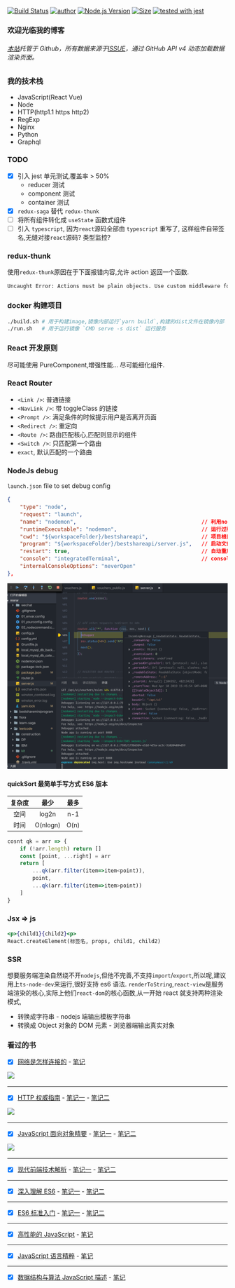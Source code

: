 [![Build Status](https://travis-ci.org/pengliheng/pengliheng.github.io.svg?branch=master)](https://travis-ci.org/pengliheng/pengliheng.github.io)
[![author](https://img.shields.io/badge/author-peng-blue.svg)](https://github.com/pengliheng/pengliheng.github.io)
[![Node.js Version](https://img.shields.io/badge/node.js-8.7.0-blue.svg)](http://nodejs.org/download)
[![Size](https://github-size-badge.herokuapp.com/pengliheng/pengliheng.github.io.svg)](https://github.com/pengliheng/pengliheng.github.io)
[![tested with jest](https://img.shields.io/badge/tested_with-jest-99424f.svg)](https://github.com/pengliheng/pengliheng.github.io)

### 欢迎光临我的博客

###### [本站](https://pipk.top)托管于 Github，所有数据来源于[ISSUE](https://github.com/pengliheng/pengliheng.github.io/issues)，通过 GitHub API v4 动态加载数据渲染页面。

### 我的技术栈

- JavaScript(React Vue)
- Node
- HTTP(http1.1 https http2)
- RegExp
- Nginx
- Python
- Graphql

### TODO

- [x] 引入 jest 单元测试,覆盖率 > 50%
  - reducer 测试
  - component 测试
  - container 测试
- [x] `redux-saga` 替代 `redux-thunk`
- [ ] 将所有组件转化成 `useState` 函数式组件
- [ ] 引入 `typescript`, 因为`react`源码全部由 `typescript` 重写了, 这样组件自带签名,无缝对接`react`源码? 类型监控<any>?

### redux-thunk

使用`redux-thunk`原因在于下面报错内容,允许 action 返回一个函数.

```bash
Uncaught Error: Actions must be plain objects. Use custom middleware for async actions.
```

### docker 构建项目

```bash
./build.sh # 用于构建image,镜像内部运行`yarn build`,构建的dist文件在镜像内部
./run.sh   # 用于运行镜像 `CMD serve -s dist` 运行服务
```

### React 开发原则

尽可能使用 PureComponent,增强性能...
尽可能细化组件.

### React Router

- `<Link />`: 普通链接
- `<NavLink />`: 带 toggleClass 的链接
- `<Prompt />`: 满足条件的时候提示用户是否离开页面
- `<Redirect />`: 重定向
- `<Route />`: 路由匹配核心,匹配则显示的组件
- `<Switch />`: 只匹配第一个路由
- `exact`, 默认匹配的一个路由

### NodeJs debug

`launch.json` file to set debug config

```json
{
    "type": "node",
    "request": "launch",
    "name": "nodemon",                                        // 利用nodemon进行自动重启+debug
    "runtimeExecutable": "nodemon",                           // 运行过程中 可执行文件
    "cwd": "${workspaceFolder}/bestshareapi",                 // 项目根目录
    "program": "${workspaceFolder}/bestshareapi/server.js",   // 启动文件位置
    "restart": true,                                          // 自动重启
    "console": "integratedTerminal",                          // console.log 控制台信息出现在终端
    "internalConsoleOptions": "neverOpen"
},
```

![](./src/asset/node.png)

#### quickSort 最简单手写方式 ES6 版本

| 复杂度 |   最少   | 最多 |
| :----: | :------: | :--: |
|  空间  |  log2n   | n-1  |
|  时间  | O(nlogn) | O(n) |

```js
cosnt qk = arr => {
    if (!arr.length) return []
    const [point, ...right] = arr
    return [
        ...qk(arr.filter(item=>item<point)),
        point,
        ...qk(arr.filter(item=>item>point))
    ]
}
```

### Jsx => js

```jsx
<p>{child1}{child2}<p>
React.createElement(标签名, props, child1, child2)
```

### SSR

想要服务端渲染自然绕不开`nodejs`,但他不完善,不支持`import`/`export`,所以呢,建议用上`ts-node-dev`来运行,很好支持 es6 语法.
`renderToString`,`react-view`是服务端渲染的核心,实际上他们`react-dom`的核心函数,从一开始 react 就支持两种渲染模式,

- 转换成字符串 - nodejs 端输出模板字符串
- 转换成 Object 对象的 DOM 元素 - 浏览器端输出真实对象

### 看过的书

- [x] [网络是怎样连接的](https://book.douban.com/subject/26941639/) - [笔记](https://github.com/pengliheng/pengliheng.github.io/issues/40)

![](https://static.pipk.top/api/public/images/6075462533216409.png)

---

- [x] [HTTP 权威指南](https://book.douban.com/subject/10746113/) - [笔记一](https://github.com/pengliheng/pengliheng.github.io/issues/45) - [笔记二](https://github.com/pengliheng/pengliheng.github.io/issues/52)

![](https://static.pipk.top/api/public/images/2376380500856452.png)

---

- [x] [JavaScript 面向对象精要](https://book.douban.com/subject/26352658/) - [笔记一](https://github.com/pengliheng/pengliheng.github.io/issues/29) - [笔记二](https://github.com/pengliheng/pengliheng.github.io/issues/31)

![](https://static.pipk.top/api/public/images/7833702919612766.png)

---

- [x] [现代前端技术解析](https://book.douban.com/subject/27021790/) - [笔记一](https://github.com/pengliheng/pengliheng.github.io/issues/28) - [笔记二](https://github.com/pengliheng/pengliheng.github.io/issues/58)

---

- [x] [深入理解 ES6](https://book.douban.com/subject/27072230/) - [笔记一](https://github.com/pengliheng/pengliheng.github.io/issues/32) - [笔记二](https://github.com/pengliheng/pengliheng.github.io/issues/51)

---

- [x] [ES6 标准入门](https://book.douban.com/subject/26708954/) - [笔记一](https://github.com/pengliheng/pengliheng.github.io/issues/23) - [笔记二](https://github.com/pengliheng/pengliheng.github.io/issues/26)

---

- [x] [高性能的 JavaScript](https://book.douban.com/subject/5362856/) - [笔记](https://github.com/pengliheng/pengliheng.github.io/issues/15)

---

- [x] [JavaScript 语言精粹](https://book.douban.com/subject/3590768/) - [笔记](https://github.com/pengliheng/pengliheng.github.io/issues/10)

---

- [x] [数据结构与算法 JavaScript 描述](https://book.douban.com/subject/25945449/) - [笔记](https://github.com/pengliheng/pengliheng.github.io/issues/6)
